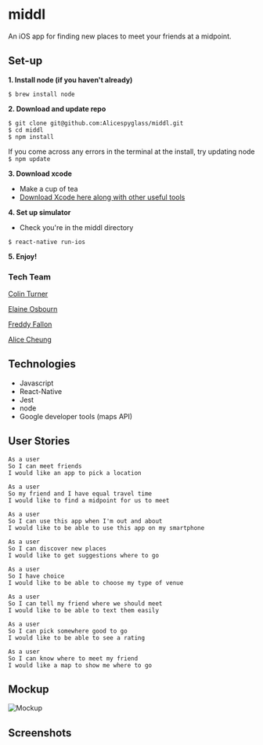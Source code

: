 # middl

An iOS app for finding new places to meet your friends at a midpoint.


## Set-up
**1. Install node (if you haven't already)**
```
$ brew install node
```
**2. Download and update repo**
```
$ git clone git@github.com:Alicespyglass/middl.git
$ cd middl
$ npm install
```
If you come across any errors in the terminal at the install, try updating node
```$ npm update```

**3. Download xcode**

- Make a cup of tea
- [Download Xcode here along with other useful tools](http://www.preparetocode.io/pick-your-os/)

**4. Set up simulator**

- Check you're in the middl directory

```
$ react-native run-ios
```

**5. Enjoy!**


### Tech Team
[Colin Turner](https://github.com/colinturner)

[Elaine Osbourn](https://github.com/kittysquee)

[Freddy Fallon](https://github.com/freddyfallon)

[Alice Cheung](https://github.com/Alicespyglass)

## Technologies
- Javascript
- React-Native
- Jest
- node
- Google developer tools (maps API)

## User Stories

```
As a user
So I can meet friends
I would like an app to pick a location

As a user
So my friend and I have equal travel time
I would like to find a midpoint for us to meet

As a user
So I can use this app when I'm out and about
I would like to be able to use this app on my smartphone

As a user
So I can discover new places
I would like to get suggestions where to go

As a user
So I have choice
I would like to be able to choose my type of venue

As a user
So I can tell my friend where we should meet
I would like to be able to text them easily

As a user
So I can pick somewhere good to go
I would like to be able to see a rating

As a user
So I can know where to meet my friend
I would like a map to show me where to go
```

## Mockup

![Mockup](http://i.imgur.com/5BDkcOt.png)

## Screenshots
